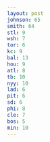 ```yaml
---
layout: post
johnson: 65
smith: 64
stl: 9
wsh: 7
tor: 6
kc: 9
bal: 13
hou: 9
atl: 8
tb: 10
nyy: 10
lad: 6
pit: 6
sd: 6
phi: 8
cle: 7
bos: 5
min: 10
---
```

